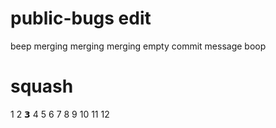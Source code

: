 # public-bugs edit

beep
merging merging merging
empty commit message
boop

# squash
1
2
𝟯
4
5
6
7
8
9
10
11
12
